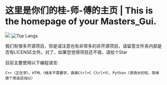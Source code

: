 # 这里是你们的桂-师-傅的主页 | This is the homepage of your Masters_Gui.

![](https://github-readme-stats.vercel.app/api?username=supermastergui&show_icons=true&theme=transparent)
![Top Langs](https://github-readme-stats.vercel.app/api/top-langs/?username=supermastergui&layout=compact&theme=transparent)



我们有很多开源项目，但是请注意也有非常多的非开源项目，请留意文件夹内部是否有LICENSE文件。对了，如果您觉得项目还不错，请给个Star

目前主要使用以下编程语言:

```
C++（正在学）、HTML（根本不需要学，直接Ctrl+C Ctrl+V）、Python（洒洒水的啦，简单做个爬虫还阔以）
```
